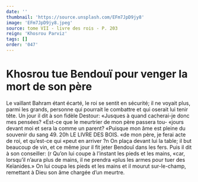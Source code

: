 ```yaml
---
date: ''
thumbnail: 'https://source.unsplash.com/EFm7JpD9jy8'
image: 'EFm7JpD9jy8.jpeg'
source: tome VII - livre des rois - P. 203
reign: 'Khosrou Parviz'
tags: []
order: '047'
---
```


# Khosrou tue Bendouï pour venger la mort de son père

Le vaillant Bahram étant écarté, le roi se sentit
en sécurité; il ne voyait plus, parmi les grands, personne qui pourrait le combattre et qui oserait lui tenir tête. Un jour il dit à son fidèle Destour: «Jusques à quand cacherai-je donc mes pensées? «Est-ce que le meurtrier de mon père passera tou- «jours devant moi et sera la comme un parent? «Puisque mon âme est pleine du souvenir du sang 49.
20h LE LIVRE DES BOIS.
«de mon père, je ferai acte de roi, et qu’est-ce qui
«peut en arriver ?n On plaça devant lui la table; il
but beaucoup de vin, et ce même jour il fit jeter Bendouî dans les fers. Puis il dit à son conseiller:
(r Qu’on lui coupe à l’instant les pieds et les mains,
«car, lorsqu’il n’aura plus de mains, il ne prendra
«plus les armes pour tuer des Keïanides.» On lui coupa les pieds et les mains et il mourut sur-le-champ, remettant à Dieu son âme chargée d’un meurtre.
